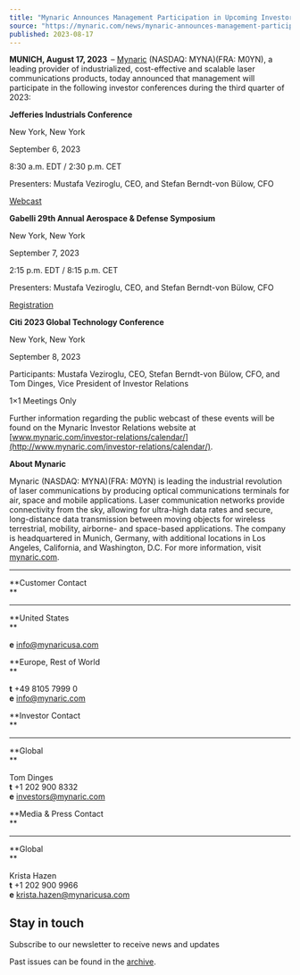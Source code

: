 ```yaml
---
title: "Mynaric Announces Management Participation in Upcoming Investor Conferences"
source: "https://mynaric.com/news/mynaric-announces-management-participation-in-upcoming-investor-conferences-2/"
published: 2023-08-17
---
```

**MUNICH, August 17, 2023**  – [Mynaric](https://mynaric.com/) (NASDAQ: MYNA)(FRA: M0YN), a leading provider of industrialized, cost-effective and scalable laser communications products, today announced that management will participate in the following investor conferences during the third quarter of 2023:

**Jefferies Industrials Conference**

New York, New York

September 6, 2023

8:30 a.m. EDT / 2:30 p.m. CET

Presenters: Mustafa Veziroglu, CEO, and Stefan Berndt-von Bülow, CFO

[Webcast](https://wsw.com/webcast/jeff286/myna/1866935)

**Gabelli 29th Annual Aerospace & Defense Symposium**

New York, New York

September 7, 2023

2:15 p.m. EDT / 8:15 p.m. CET

Presenters: Mustafa Veziroglu, CEO, and Stefan Berndt-von Bülow, CFO

[Registration](https://gabelli.zoom.us/webinar/register/WN_v84RNmzZTduuTUIVMGYjYQ#/registration)

**Citi 2023 Global Technology Conference**

New York, New York

September 8, 2023

Participants: Mustafa Veziroglu, CEO, Stefan Berndt-von Bülow, CFO, and Tom Dinges, Vice President of Investor Relations

1×1 Meetings Only

Further information regarding the public webcast of these events will be found on the Mynaric Investor Relations website at [www.mynaric.com/investor-relations/calendar/](http://www.mynaric.com/investor-relations/calendar/).

**About Mynaric**

Mynaric (NASDAQ: MYNA)(FRA: M0YN) is leading the industrial revolution of laser communications by producing optical communications terminals for air, space and mobile applications. Laser communication networks provide connectivity from the sky, allowing for ultra-high data rates and secure, long-distance data transmission between moving objects for wireless terrestrial, mobility, airborne- and space-based applications. The company is headquartered in Munich, Germany, with additional locations in Los Angeles, California, and Washington, D.C. For more information, visit [mynaric.com](https://mynaric.com/).

---

**Customer Contact  
**

---

**United States  
**

**e** [info@mynaricusa.com](https://mynaric.com/news/mynaric-announces-management-participation-in-upcoming-investor-conferences-2/)

**Europe, Rest of World  
**

**t** +49 8105 7999 0  
**e** [info@mynaric.com](https://mynaric.com/news/mynaric-announces-management-participation-in-upcoming-investor-conferences-2/)

**Investor Contact  
**

---

**Global  
**

Tom Dinges  
**t** +1 202 900 8332  
**e** [investors@mynaric.com](https://mynaric.com/news/mynaric-announces-management-participation-in-upcoming-investor-conferences-2/)

**Media & Press Contact  
**

---

**Global  
**

Krista Hazen  
**t** +1 202 900 9966  
**e** [krista.hazen@mynaricusa.com](https://mynaric.com/news/mynaric-announces-management-participation-in-upcoming-investor-conferences-2/)

## Stay in touch

Subscribe to our newsletter to receive news and updates

Past issues can be found in the [archive](https://us17.campaign-archive.com/home/?u=7b919ac48d490499a79acff9f&id=aaebe0d6df).